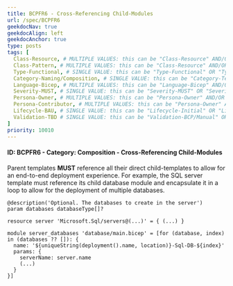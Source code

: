 ```yaml
---
title: BCPFR6 - Cross-Referencing Child-Modules
url: /spec/BCPFR6
geekdocNav: true
geekdocAlign: left
geekdocAnchor: true
type: posts
tags: [
  Class-Resource, # MULTIPLE VALUES: this can be "Class-Resource" AND/OR "Class-Pattern" AND/OR "Class-Utility"
  Class-Pattern, # MULTIPLE VALUES: this can be "Class-Resource" AND/OR "Class-Pattern" AND/OR "Class-Utility"
  Type-Functional, # SINGLE VALUE: this can be "Type-Functional" OR "Type-NonFunctional"
  Category-Naming/Composition, # SINGLE VALUE: this can be "Category-Testing" OR "Category-Telemetry" OR "Category-Contribution/Support" OR "Category-Documentation" OR "Category-CodeStyle" OR "Category-Naming/Composition" OR "Category-Inputs/Outputs" OR "Category-Release/Publishing"
  Language-Bicep, # MULTIPLE VALUES: this can be "Language-Bicep" AND/OR "Language-Terraform"
  Severity-MUST, # SINGLE VALUE: this can be "Severity-MUST" OR "Severity-SHOULD" OR "Severity-MAY"
  Persona-Owner, # MULTIPLE VALUES: this can be "Persona-Owner" AND/OR "Persona-Contributor"
  Persona-Contributor, # MULTIPLE VALUES: this can be "Persona-Owner" AND/OR "Persona-Contributor"
  Lifecycle-BAU, # SINGLE VALUE: this can be "Lifecycle-Initial" OR "Lifecycle-BAU" OR "Lifecycle-EOL"
  Validation-TBD # SINGLE VALUE: this can be "Validation-BCP/Manual" OR "Validation-BCP/CI/Informational" OR "Validation-BCP/CI/Enforced"
]
priority: 10010
---
```


#### ID: BCPFR6 - Category: Composition - Cross-Referencing Child-Modules

Parent templates **MUST** reference all their direct child-templates to allow for an end-to-end deployment experience.
For example, the SQL server template must reference its child database module and encapsulate it in a loop to allow for the deployment of multiple databases.

```Bicep
@description('Optional. The databases to create in the server')
param databases databaseType[]?

resource server 'Microsoft.Sql/servers@(...)' = { (...) }

module server_databases 'database/main.bicep' = [for (database, index) in (databases ?? []): {
  name: '${uniqueString(deployment().name, location)}-Sql-DB-${index}'
  params: {
    serverName: server.name
    (...)
  }
}]
```
